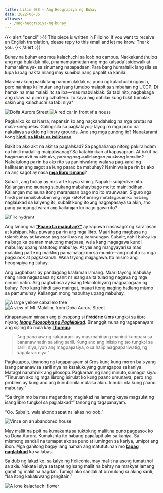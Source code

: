 ```yaml
---
title: Lilim 028 — Ang Heograpiya ng Buhay
date: 2022-06-05
aliases:
  - /ang-heograpiya-ng-buhay
---
```


{{< alert "pencil" >}}
This piece is written in Filipino. If you want to receive an English translation, please reply to this email and let me know. Thank you.
{{< /alert >}}

Buhay na buhay ang mga kalachuchi sa loob ng campus. Nagkakandahulog ang mga bulaklak nila, pinamamalamutian ang mga kalsada't sidewalk at humahalimuyak sa sinumang napapadaan. Para bang humahalik lang sila sa lupa kapag nakita nilang may sumibol nang papalit sa kanila.

Marami akong nakikitang namumulaklak na puno ng kalachuchi ngayon, pero mahirap kalimutan ang isang tumubo malapit sa simbahan ng UCCP. Di hamak na mas malaki ito sa iba—mas mabulaklak. Sa tabi nito, nagbabaga ang dilaw na puno ng caballero. Ito kaya ang dahilan kung bakit tumatak sakin ang kalachuchi sa tabi niya?

![Doña Aurora Street](images/Dona-Aurora.jpeg) ![A red car in front of a house](images/red-car-house.jpeg)

Pagkaliko ko sa Narra, napansin ko ang nagkandahulog na mga prutas na mala-sineguelas. Galing sila sa pagkatayog-tayog na mga puno na nakalinya sa dulo ng library grounds. Ano ang mga punong ito? Napakarami kong [**hindi pa kilala sa kalikasan**](https://vinceimbat.com/a-mask-of-darkness-with-no-eyes/).

Bakit ba ako akit na akit sa paglalakad? Sa paghahanap nitong pakiramdam na hindi madaling maipaliwanag? Sa katahimikan at kapayapaan. At bakit ba bagaman akit na akit ako, parang nag-aalinlangan pa akong lumalim? Nakakulong pa rin ba ako rito sa paniniwalang wala sa pag-aaral ng kalikasan ang sagot sa kung paano ba mabuhay? Naniniwala pa rin ba ako na ang sagot ay nasa [**mga libro lamang**](https://vinceimbat.com/when-i-left-school-i-started-reading-a-lot/)?

Subalit, ang buhay ay mas arte kaysa sining. Napaka-subjective nito. Kailangan mo munang subukang mabuhay bago mo ito maintindihan. Kailangan mo muna itong maranasan bago mo ito maunwaan. Siguro nga hindi pansansibukuban ang mga katotohanang matatagpuan ko habang naglalakad sa kalyeng ito, subalit kung ito ang nagpapasaya sa akin, ano pang pangangatwiran ang kailangan ko bago gawin ito?

![Fire hydrant](images/fire-hydrant.jpeg)

Ang tanong na [**“Paano ba mabuhay?”**](https://vinceimbat.com/how-to-live/) ay kapuwa masasagot ng karanasan at kaisipan. May puwang pa rin ang mga libro. Maari kang magbasa ng talambuhay at hawaan ang sarili mo ng karunungan. Subalit, dahil buhay ka na bago ka pa man matutong magbasa, wala kang magagawa kundi mabuhay upang matutong mabuhay. At yan ang mangyayari sa mas malaking parte ng maikling pamamalagi mo sa mundo—ang matuto sa mga pagsubok at pagkakamali. Wala tayong magagawa. Ito mismo ang heograpiya ng buhay.

Ang pagbabasa ay pandagdag kaalaman lamang. Maari tayong mabuhay nang hindi nagbabasa ng kahit na isang salita tulad ng nagawa ng mga ninuno natin. Ang pagbabasa ay isang teknolohiyang magpapagaan ng buhay. Pero kung hindi tayo maingat, maaari itong maging hadlang mismo sa pamumuhay. Kailangan mong mabuhay upang mabuhay.

![A large yellow caballero tree](images/yellow-caballero.jpeg)![A view of Mt. Makiling from Doña Aurora Street](images/makiling-at-dona-aurora.jpeg)

Kinapanayam minsan ang pilosopong si [**Frédéric Gros**](https://www.theguardian.com/books/2014/apr/20/frederic-gros-walk-nietzsche-kant) tungkol sa libro niyang [**_Isang Pilosopiya ng Paglalakad_**](https://www.goodreads.com/book/show/18339944-a-philosophy-of-walking). Binanggit muna ng tagapanayam ang siping ito mula kay [**Thoreau**](https://vinceimbat.com/what-i-learned-from-a-year-of-reading-thoreaus-journal/):

> Ang pananaw ng nakararami ay mas mahinang maniniil kumpara sa pananaw natin sa ating sarili. Kung ano ang iniisip ng tao tungkol sa sarili niya, iyon ang magpapasiya, o sa halip magpapahiwatig, ng kapalaran niya.”

Pagkatapos, tinanong ng tagapanayam si Gros kung kung meron ba siyang isang pananaw sa sarili niya na kasalukuyang gumagapos sa kaniya. Matagal nanahimik ang pilosopo. Pagkaraan ng ilang minuto, sumagot siya: “Tinuruan ako ng mga librong isinulat ko kung paano umunawa, pero ang problem ay kung ano ang ikinubli nila mula sa akin. Ikinubli nila kung paano mabuhay.”

“Sa tingin mo ba mas magandang maglakad na lamang kaysa magsulat ng isang libro tungkol sa paglalakad?” tanong ng tagapanayam.

“Oo. Subalit, wala akong sapat na lakas ng loob.”

![Vince on an abandoned house](images/vines-on-abandoned-house.jpeg)

May maliit na pipit na kumakanta sa tuktok ng maliit na puno pagpasok ko sa Doña Aurora. Kumakanta ito habang papalapit ako sa kaniya. Sa mismong sandali na tumapat ako sa puno at lumingon sa kaniya, umipot ang ibon. Mga ganitong bagay lang naman ang matututunan mo [**kapag naglalakad**](https://vinceimbat.com/all-them-dirt-roads/) ka sa labas.

Sa dulo ng lakad ko, sa kalye ng Heliconia, may maliit na asong tumatahol sa akin. Nakatali siya sa tapat ng isang maliit na bahay na maakyat lamang gamit ng maliit na hagdan. Tumigil ako sandali at bumulong sa aking sarili, “Isa itong kakatuwang pangitain.”

![A lone kalachuchi flower](images/kalachuchi-1.jpeg)
